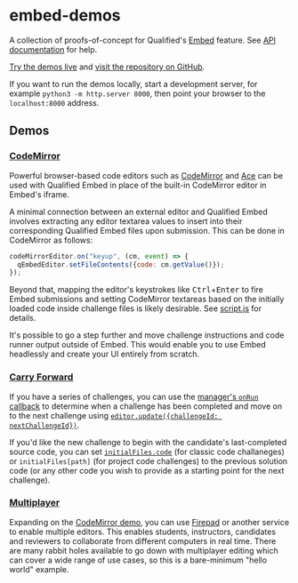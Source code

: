 # embed-demos
A collection of proofs-of-concept for Qualified's [Embed](https://www.qualified.io/embedded) feature. See [API documentation](https://www.qualified.io/embed/api-docs/) for help.

[Try the demos live](https://qualifiedio.github.io/embed-demos) and [visit the repository on GitHub](https://www.github.com/qualifiedio/embed-demos).

If you want to run the demos locally, start a development server, for example `python3 -m http.server 8000`, then point your browser to the `localhost:8000` address.

## Demos

### [CodeMirror](codemirror)
Powerful browser-based code editors such as [CodeMirror](https://codemirror.net) and [Ace](https://ace.c9.io) can be used with Qualified Embed in place of the built-in CodeMirror editor in Embed's iframe.

A minimal connection between an external editor and Qualified Embed involves extracting any editor textarea values to insert into their corresponding Qualified Embed files upon submission. This can be done in CodeMirror as follows:

```javascript
codeMirrorEditor.on("keyup", (cm, event) => {
  qEmbedEditor.setFileContents({code: cm.getValue()});
});
```

Beyond that, mapping the editor's keystrokes like <kbd>Ctrl</kbd>+<kbd>Enter</kbd> to fire Embed submissions and setting CodeMirror textareas based on the initially loaded code inside challenge files is likely desirable. See [script.js](codemirror/script.js) for details.

It's possible to go a step further and move challenge instructions and code runner output outside of Embed. This would enable you to use Embed headlessly and create your UI entirely from scratch.

### [Carry Forward](carry-forward)
If you have a series of challenges, you can use the [manager's `onRun` callback](https://www.qualified.io/embed/api-docs/QualifiedEmbedManager.html#QualifiedEmbedManager__anchor) to determine when a challenge has been completed and move on to the next challenge using [`editor.update({challengeId: nextChallengeId})`](https://www.qualified.io/embed/api-docs/QualifiedEmbeddedEditor.html#update). 

If you'd like the new challenge to begin with the candidate's last-completed source code, you can set [`initialFiles.code`](https://www.qualified.io/embed/api-docs/ChallengeOptions.html#initialFiles__anchor) (for classic code challaneges) or `initialFiles[path]` (for project code challenges) to the previous solution code (or any other code you wish to provide as a starting point for the next challenge).

### [Multiplayer](multiplayer)
Expanding on the [CodeMirror demo](codemirror), you can use [Firepad](https://firepad.io) or another service to enable multiple editors. This enables students, instructors, candidates and reviewers to collaborate from different computers in real time. There are many rabbit holes available to go down with multiplayer editing which can cover a wide range of use cases, so this is a bare-minimum "hello world" example.

